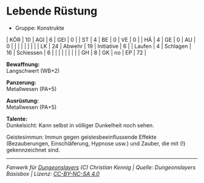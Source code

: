 # Lebende Rüstung  
- Gruppe: Konstrukte  

| KÖR    | 10 | AGI      | 6  | GEI        | 0  |
| ST     | 4  | BE       | 0  | VE         | 0  |
| HÄ     | 4  | GE       | 0  | AU         | 0  |
|        |    |          |    |            |    |
| LK     | 24 | Abwehr   | 19 | Initiative | 6  |
| Laufen | 4  | Schlagen | 16 | Schiessen  | 6  |
|        |    |          |    |            |    |
| GH     | 8  | GK       | no | EP         | 72 |


**Bewaffnung:**  
Langschwert (WB+2)

**Panzerung:**  
Metallwesen (PA+5)

**Ausrüstung:**  
Metallwesen (PA+5)

**Talente:**  
Dunkelsicht: Kann selbst in völliger Dunkelheit noch sehen.

Geistesimmun: Immun gegen geistesbeeinflussende Effekte (Bezauberungen, Einschläferung, Hypnose usw.) und Zauber, die mit (!) gekennzeichnet sind.





___
*Fanwerk für [Dungeonslayers](https://www.dungeonslayers.net/) (C) Christian Kennig | Quelle: Dungeonslayers Basisbox | Lizenz: [CC-BY-NC-SA 4.0](https://creativecommons.org/licenses/by-nc-sa/4.0/deed.de)*